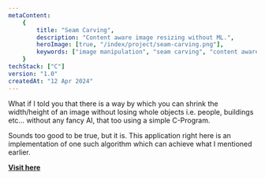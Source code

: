 ```yaml
---
metaContent:
    {
        title: "Seam Carving",
        description: "Content aware image resizing without ML.",
        heroImage: [true, "/index/project/seam-carving.png"],
        keywords: ["image manipulation", "seam carving", "content aware image manipulation", "no machine learning"],
    }
techStack: ["C"]
version: "1.0"
createdAt: "12 Apr 2024"
---
```


What if I told you that there is a way by which you can shrink the width/height of an image without losing whole objects i.e. people, buildings etc&hellip; without any fancy AI, that too using a simple C-Program.

Sounds too good to be true, but it is. This application right here is an implementation of one such algorithm which can achieve what I mentioned earlier.

**[Visit here](https://www.github.com/xenitane/seam-carving)**
